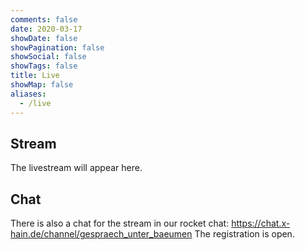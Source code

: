 ```yaml
---
comments: false
date: 2020-03-17
showDate: false
showPagination: false
showSocial: false
showTags: false
title: Live
showMap: false
aliases:
  - /live
---
```


## Stream

The livestream will appear here.

## Chat

There is also a chat for the stream in our rocket chat: https://chat.x-hain.de/channel/gespraech_unter_baeumen
The registration is open.